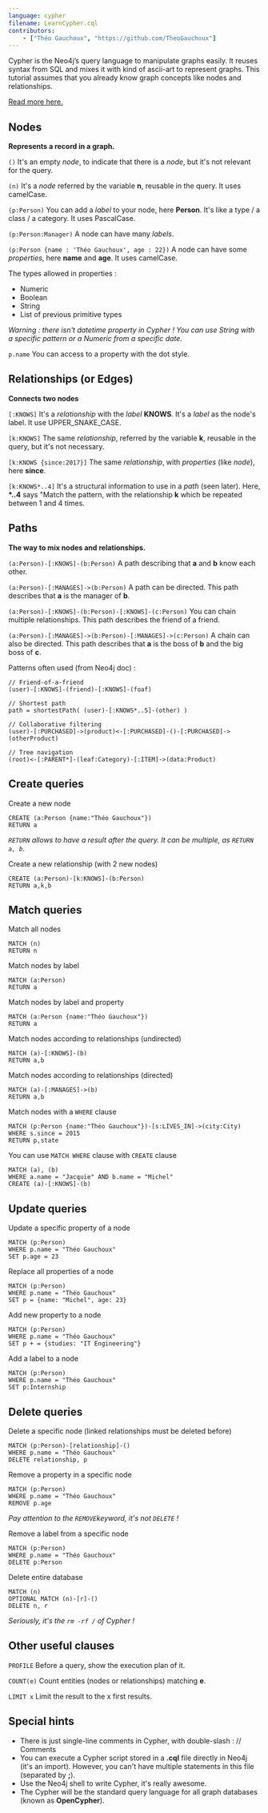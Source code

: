 ```yaml
---
language: cypher
filename: LearnCypher.cql
contributors:
    - ["Théo Gauchoux", "https://github.com/TheoGauchoux"]
---
```


Cypher is the Neo4j’s query language to manipulate graphs easily. It reuses syntax from SQL and mixes it with kind of ascii-art to represent graphs.
This tutorial assumes that you already know graph concepts like nodes and relationships.

[Read more here.](https://neo4j.com/developer/cypher-query-language/)


Nodes
---

**Represents a record in a graph.**

`()`
It's an empty *node*, to indicate that there is a *node*, but it's not relevant for the query.

`(n)`
It's a *node* referred by the variable **n**, reusable in the query. It uses camelCase.

`(p:Person)`
You can add a *label* to your node, here **Person**. It's like a type / a class / a category. It uses PascalCase.

`(p:Person:Manager)`
A node can have many *labels*.

`(p:Person {name : 'Théo Gauchoux', age : 22})`
A node can have some *properties*, here **name** and **age**. It uses camelCase.

The types allowed in properties :

 - Numeric
 - Boolean
 - String
 - List of previous primitive types

*Warning : there isn't datetime property in Cypher ! You can use String with a specific pattern or a Numeric from a specific date.*

`p.name`
You can access to a property with the dot style.


Relationships (or Edges)
---

**Connects two nodes**

`[:KNOWS]`
It's a *relationship* with the *label* **KNOWS**. It's a *label* as the node's label. It use UPPER\_SNAKE\_CASE.

`[k:KNOWS]`
The same *relationship*, referred by the variable **k**, reusable in the query, but it's not necessary.

`[k:KNOWS {since:2017}]`
The same *relationship*, with *properties* (like *node*), here **since**.

`[k:KNOWS*..4]`
It's a structural information to use in a *path* (seen later). Here, **\*..4** says "Match the pattern, with the relationship **k** which be repeated between 1 and 4 times.


Paths
---

**The way to mix nodes and relationships.**

`(a:Person)-[:KNOWS]-(b:Person)`
A path describing that **a** and **b** know each other.

`(a:Person)-[:MANAGES]->(b:Person)`
A path can be directed. This path describes that **a** is the manager of **b**.

`(a:Person)-[:KNOWS]-(b:Person)-[:KNOWS]-(c:Person)`
You can chain multiple relationships. This path describes the friend of a friend.

`(a:Person)-[:MANAGES]->(b:Person)-[:MANAGES]->(c:Person)`
A chain can also be directed. This path describes that **a** is the boss of **b** and the big boss of **c**.

Patterns often used (from Neo4j doc) :

```
// Friend-of-a-friend 
(user)-[:KNOWS]-(friend)-[:KNOWS]-(foaf)

// Shortest path
path = shortestPath( (user)-[:KNOWS*..5]-(other) )

// Collaborative filtering
(user)-[:PURCHASED]->(product)<-[:PURCHASED]-()-[:PURCHASED]->(otherProduct)

// Tree navigation 
(root)<-[:PARENT*]-(leaf:Category)-[:ITEM]->(data:Product)

```


Create queries
---

Create a new node
```
CREATE (a:Person {name:"Théo Gauchoux"})
RETURN a
```
*`RETURN` allows to have a result after the query. It can be multiple, as `RETURN a, b`.*

Create a new relationship (with 2 new nodes)
```
CREATE (a:Person)-[k:KNOWS]-(b:Person)
RETURN a,k,b
```

Match queries
---

Match all nodes
```
MATCH (n)
RETURN n
```

Match nodes by label
```
MATCH (a:Person)
RETURN a
```

Match nodes by label and property
```
MATCH (a:Person {name:"Théo Gauchoux"})
RETURN a
```

Match nodes according to relationships (undirected)
```
MATCH (a)-[:KNOWS]-(b)
RETURN a,b
```

Match nodes according to relationships (directed)
```
MATCH (a)-[:MANAGES]->(b)
RETURN a,b
```

Match nodes with a `WHERE` clause
```
MATCH (p:Person {name:"Théo Gauchoux"})-[s:LIVES_IN]->(city:City)
WHERE s.since = 2015
RETURN p,state
```

You can use `MATCH WHERE` clause with `CREATE` clause
```
MATCH (a), (b)
WHERE a.name = "Jacquie" AND b.name = "Michel"
CREATE (a)-[:KNOWS]-(b)
```


Update queries
---

Update a specific property of a node
```
MATCH (p:Person)
WHERE p.name = "Théo Gauchoux"
SET p.age = 23
```

Replace all properties of a node
```
MATCH (p:Person)
WHERE p.name = "Théo Gauchoux"
SET p = {name: "Michel", age: 23}
```

Add new property to a node
```
MATCH (p:Person)
WHERE p.name = "Théo Gauchoux"
SET p + = {studies: "IT Engineering"}
```

Add a label to a node
```
MATCH (p:Person)
WHERE p.name = "Théo Gauchoux"
SET p:Internship
```


Delete queries
---

Delete a specific node (linked relationships must be deleted before)
```
MATCH (p:Person)-[relationship]-()
WHERE p.name = "Théo Gauchoux"
DELETE relationship, p
```

Remove a property in a specific node
```
MATCH (p:Person)
WHERE p.name = "Théo Gauchoux"
REMOVE p.age
```
*Pay attention to the `REMOVE`keyword, it's not `DELETE` !*

Remove a label from a specific node
```
MATCH (p:Person)
WHERE p.name = "Théo Gauchoux"
DELETE p:Person
```

Delete entire database
```
MATCH (n)
OPTIONAL MATCH (n)-[r]-()
DELETE n, r
```
*Seriously, it's the `rm -rf /` of Cypher !*


Other useful clauses
---

`PROFILE`
Before a query, show the execution plan of it.

`COUNT(e)`
Count entities (nodes or relationships) matching **e**.

`LIMIT x`
Limit the result to the x first results.


Special hints
---

- There is just single-line comments in Cypher, with double-slash : // Comments
- You can execute a Cypher script stored in a **.cql** file directly in Neo4j (it's an import). However, you can't have multiple statements in this file (separated by **;**).
- Use the Neo4j shell to write Cypher, it's really awesome.
- The Cypher will be the standard query language for all graph databases (known as **OpenCypher**).
